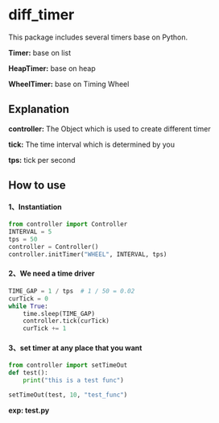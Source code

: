 # diff_timer

This package includes several timers base on Python.

**Timer:** base on list

**HeapTimer:** base on heap

**WheelTimer:** base on Timing Wheel

## Explanation

**controller:** The Object which is used to create different timer

**tick:** The time interval which is determined by you

**tps:** tick per second

## How to use

#### 1、Instantiation

```python
from controller import Controller
INTERVAL = 5
tps = 50
controller = Controller()
controller.initTimer("WHEEL", INTERVAL, tps)
```

#### 2、We need a time driver

```python
TIME_GAP = 1 / tps  # 1 / 50 = 0.02
curTick = 0
while True:
    time.sleep(TIME_GAP)
    controller.tick(curTick)
    curTick += 1
```

#### 3、set timer at any place that you want

```python
from controller import setTimeOut
def test():
    print("this is a test func")

setTimeOut(test, 10, "test_func")
```

**exp: test.py**
